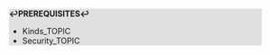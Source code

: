 <div style="margin:2em; background-color: #e0e0e0;">

<strong>↩PREREQUISITES↩</strong>

 * Kinds_TOPIC
 * Security_TOPIC

</div>

